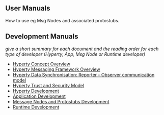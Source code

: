 ## User Manuals

How to use eg Msg Nodes and associated protostubs.

Development Manuals
-------------------

*give a short summary for each document and the reading order for each type of developer (Hyperty, App, Msg Node or Runtime developer)*

-	[Hyperty Concept Overview](hyperty.md)
-	[Hyperty Messaging Framework Overview](hyperty-messaging-framework.md)
-	[Hyperty Data Synchronisation: Reporter - Observer communication model](p2p-data-sync.md)
-	[Hyperty Trust and Security Model](hyperty-trust.md)
-	[Hyperty Development](development-of-hyperties.md)
-	[Application Development](development-of-apps.md)
-	[Message Nodes and Protostubs Development](development-of-protostubs-and-msg-nodes.md)
-	[Runtime Development](development-of-runtime.md)
